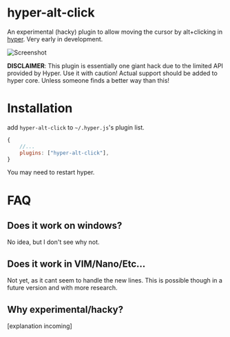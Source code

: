 # hyper-alt-click
An experimental (hacky) plugin to allow moving the cursor by alt+clicking in [hyper](https://hyper.is/). Very early in development.

![Screenshot](https://cloud.githubusercontent.com/assets/1210785/23743760/cdb010da-04a9-11e7-889f-2af23f3995bc.gif)

**DISCLAIMER**: This plugin is essentially one giant hack due to the limited API provided by Hyper. Use it with caution! Actual support should be added to hyper core. Unless someone finds a better way than this!

# Installation

add `hyper-alt-click` to `~/.hyper.js`'s plugin list.

```javascript
{
	//...
	plugins: ["hyper-alt-click"],
}
```

You may need to restart hyper.

# FAQ

## Does it work on windows?
No idea, but I don't see why not.

## Does it work in VIM/Nano/Etc...
Not yet, as it cant seem to handle the new lines. This is possible though in a future version and with more research.

## Why experimental/hacky?
[explanation incoming]
